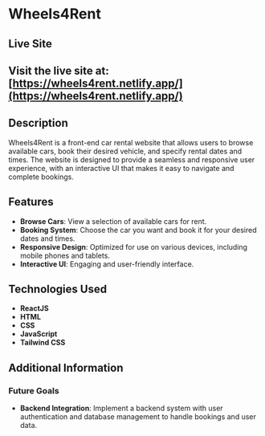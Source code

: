 # Wheels4Rent

## Live Site

## Visit the live site at: [https://wheels4rent.netlify.app/](https://wheels4rent.netlify.app/)


## Description

Wheels4Rent is a front-end car rental website that allows users to browse available cars, book their desired vehicle, and specify rental dates and times. The website is designed to provide a seamless and responsive user experience, with an interactive UI that makes it easy to navigate and complete bookings.

## Features

- **Browse Cars**: View a selection of available cars for rent.
- **Booking System**: Choose the car you want and book it for your desired dates and times.
- **Responsive Design**: Optimized for use on various devices, including mobile phones and tablets.
- **Interactive UI**: Engaging and user-friendly interface.


## Technologies Used

- **ReactJS**
- **HTML**
- **CSS**
- **JavaScript**
- **Tailwind CSS**

## Additional Information

### Future Goals
- **Backend Integration**: Implement a backend system with user authentication and database management to handle bookings and user data.

